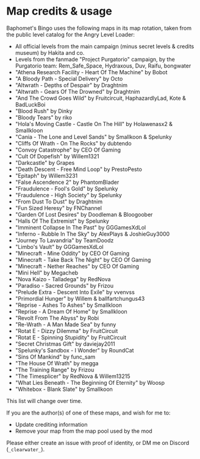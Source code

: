 ﻿# Map credits & usage

Baphomet's Bingo uses the following maps in its map rotation, taken from the public level catalog for the Angry Level Loader:

- All official levels from the main campaign (minus secret levels & credits museum) by Hakita and co.
- Levels from the fanmade "Project Purgatorio" campaign, by the Purgatorio team: Rem_Safe_Space, Hydraxous, Duv, Raifu, bongwater
- "Athena Research Facility - Heart Of The Machine" by Bobot
- "A Bloody Path - Special Delivery" by Octo
- "Altwrath - Depths of Despair" by Draghtnim
- "Altwrath - Gears Of The Drowned" by Draghtnim
- "And The Crowd Goes Wild" by Fruitcircuit, HaphazardlyLad, Kote & BadLuckBoi
- "Blood Rush" by Dinky
- "Bloody Tears" by riko
- "Hola's Moving Castle - Castle On The Hill" by Holawenasx2 & Smallkloon
- "Cania - The Lone and Level Sands" by Smallkoon & Spelunky
- "Cliffs Of Wrath - On The Rocks" by dubtendo
- "Convoy Catastrophe" by CEO Of Gaming
- "Cult Of Dopefish" by Willem1321
- "Darkcastle" by Grapes
- "Death Descent - Free Mind Loop" by PrestoPesto
- "Epitaph" by Willem3231
- "False Ascendence 2" by PhantomBlader
- "Fraudulence - Fool's Gold" by Spelunky
- "Fraudulence - High Society" by Spelunky
- "From Dust To Dust" by Draghtnim
- "Fun Sized Heresy" by FNChannel
- "Garden Of Lost Desires" by Doodleman & Bloogoober
- "Halls Of The Extremist" by Spelunky
- "Imminent Collapse In The Past" by GGGamesXdLol
- "Inferno - Rubble In The Sky" by AlexPlays & JoshieGuy3000
- "Journey To Lavandria" by TeamDoodz
- "Limbo's Vault" by GGGamesXdLol
- "Minecraft - Mine Oddity" by CEO Of Gaming
- "Minecraft - Take Back The Night" by CEO Of Gaming
- "Minecraft - Nether Reaches" by CEO Of Gaming
- "Mini Hell" by Megacheb
- "Nova Kaizo - Talladega" by RedNova
- "Paradiso - Sacred Grounds" by Frizou
- "Prelude Extra - Descent Into Exile" by vvenvss
- "Primordial Hunger" by Willem & ballfartchungus43
- "Reprise - Ashes To Ashes" by Smallkloon
- "Reprise - A Dream Of Home" by Smallkloon
- "Revolt From The Abyss" by Robi
- "Re-Wrath - A Man Made Sea" by funny
- "Rotat E - Dizzy Dilemma" by FruitCircuit
- "Rotat E - Spinning Stupidity" by FruitCircuit
- "Secret Christmas Gift" by daviejay2011
- "Spelunky's Sandbox - I Wonder" by RoundCat
- "Sins Of Mankind" by func_sam
- "The House Of Wrath" by megga
- "The Training Range" by Frizou
- "The Timesplicer" by RedNova & Willem13215
- "What Lies Beneath - The Beginning Of Eternity" by Woosp
- "Whitebox - Blank Slate" by Smallkoon

This list will change over time.

If you are the author(s) of one of these maps, and wish for me to:
- Update crediting information
- Remove your map from the map pool used by the mod

Please either create an issue with proof of identity, or DM me on Discord (`_clearwater_`).
